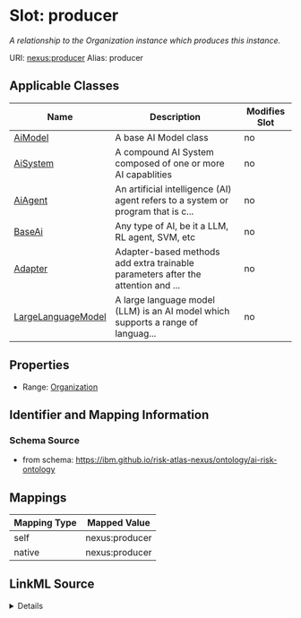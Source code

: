 

# Slot: producer


_A relationship to the Organization instance which produces this instance._





URI: [nexus:producer](https://ibm.github.io/risk-atlas-nexus/ontology/producer)
Alias: producer

<!-- no inheritance hierarchy -->





## Applicable Classes

| Name | Description | Modifies Slot |
| --- | --- | --- |
| [AiModel](AiModel.md) | A base AI Model class |  no  |
| [AiSystem](AiSystem.md) | A compound AI System composed of one or more AI capablities |  no  |
| [AiAgent](AiAgent.md) | An artificial intelligence (AI) agent refers to a system or program that is c... |  no  |
| [BaseAi](BaseAi.md) | Any type of AI, be it a LLM, RL agent, SVM, etc |  no  |
| [Adapter](Adapter.md) | Adapter-based methods add extra trainable parameters after the attention and ... |  no  |
| [LargeLanguageModel](LargeLanguageModel.md) | A large language model (LLM) is an AI model which supports a range of languag... |  no  |







## Properties

* Range: [Organization](Organization.md)





## Identifier and Mapping Information







### Schema Source


* from schema: https://ibm.github.io/risk-atlas-nexus/ontology/ai-risk-ontology




## Mappings

| Mapping Type | Mapped Value |
| ---  | ---  |
| self | nexus:producer |
| native | nexus:producer |




## LinkML Source

<details>
```yaml
name: producer
description: A relationship to the Organization instance which produces this instance.
from_schema: https://ibm.github.io/risk-atlas-nexus/ontology/ai-risk-ontology
rank: 1000
alias: producer
domain_of:
- BaseAi
range: Organization

```
</details>
